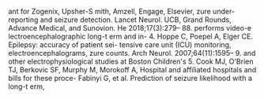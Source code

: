 ant for Zogenix, Upsher-S mith, Amzell, Engage, Elsevier,
zure under- reporting and seizure detection. Lancet Neurol.
UCB, Grand Rounds, Advance Medical, and Sunovion. He
2018;17(3):279– 88.
performs video-e lectroencephalographic long-t erm and in-
4. Hoppe C, Poepel A, Elger CE. Epilepsy: accuracy of patient sei-
tensive care unit (ICU) monitoring, electroencephalograms, zure counts. Arch Neurol. 2007;64(11):1595– 9.
and other electrophysiological studies at Boston Children's 5. Cook MJ, O'Brien TJ, Berkovic SF, Murphy M, Morokoff A,
Hospital and affiliated hospitals and bills for these proce- Fabinyi G, et al. Prediction of seizure likelihood with a long-t erm,